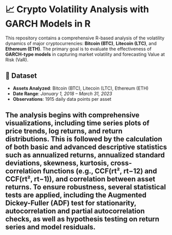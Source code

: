 # 📈 Crypto Volatility Analysis with GARCH Models in R
This repository contains a comprehensive R-based analysis of the volatility dynamics of major cryptocurrencies: **Bitcoin (BTC)**, **Litecoin (LTC)**, and **Ethereum (ETH)**. The primary goal is to evaluate the effectiveness of **GARCH-type models** in capturing market volatility and forecasting Value at Risk (VaR).
## 📅 Dataset

- **Assets Analyzed**: Bitcoin (BTC), Litecoin (LTC), Ethereum (ETH)
- **Date Range**: *January 1, 2018 – March 31, 2023*
- **Observations**: 1915 daily data points per asset
## The analysis begins with comprehensive visualizations, including time series plots of price trends, log returns, and return distributions. This is followed by the calculation of both basic and advanced descriptive statistics such as annualized returns, annualized standard deviations, skewness, kurtosis, cross-correlation functions (e.g., CCF(rt², rt−12) and CCF(rt², rt−1)), and correlation between asset returns. To ensure robustness, several statistical tests are applied, including the Augmented Dickey-Fuller (ADF) test for stationarity, autocorrelation and partial autocorrelation checks, as well as hypothesis testing on return series and model residuals.

